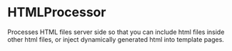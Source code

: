 # HTMLProcessor
Processes HTML files server side so that you can include html files inside other html files, or inject dynamically generated html into template pages.
